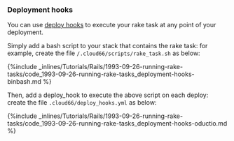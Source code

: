 <!-- post: -->


### Deployment hooks

You can use [deploy hooks](http://help.cloud66.com/deployment/deploy-hooks) to execute your rake task at any point of your deployment.

Simply add a bash script to your stack that contains the rake task: for example, create the file `/.cloud66/scripts/rake_task.sh` as below:



{%include _inlines/Tutorials/Rails/1993-09-26-running-rake-tasks/code_1993-09-26-running-rake-tasks_deployment-hooks-binbash.md %}




Then, add a deploy_hook to execute the above script on each deploy: create the file `.cloud66/deploy_hooks.yml` as below:



{%include _inlines/Tutorials/Rails/1993-09-26-running-rake-tasks/code_1993-09-26-running-rake-tasks_deployment-hooks-oductio.md %}




